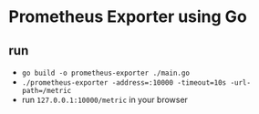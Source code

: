 # Prometheus Exporter using Go

## run
 - `go build -o prometheus-exporter ./main.go`
 - `./prometheus-exporter -address=:10000 -timeout=10s -url-path=/metric`
 - run `127.0.0.1:10000/metric` in your browser
